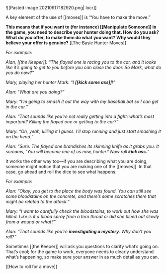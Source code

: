 ![[Pasted image 20210917182920.png| locr]]

A key element of the use of [[moves]] is “You have to make the move.”

**This means that if you want to (for instance) **[[Manipulate Someone]]** in the game, you need to describe your hunter doing that. How do you ask? What do you offer, to make them do what you want? Why would they believe your offer is genuine?** [[The Basic Hunter Moves]]

*For example:*

*Alan, [[the Keeper]]: “The flayed one is racing you to the car, and it looks like it’s going to get to you before you can close the door. So Mark, what do you do now?”*

*Mary, playing her hunter Mark: “I **[[kick some ass]]**!”*

*Alan: “What are you doing?”*

*Mary: “I’m going to smash it out the way with my baseball bat so I can get in the car.”*

*Alan: “That sounds like you’re not really getting into a fight: what’s most important? Killing the flayed one or getting to the car?”*

*Mary: “Oh, yeah, killing it I guess. I’ll stop running and just start smashing it on the head.”*

*Alan: “Sure. The flayed one brandishes its skinning knife as it grabs you. It screams, ‘You will become one of us now, hunter!’ Now roll **kick ass.**”*

It works the other way too—if you are describing what you are doing, someone might notice that you are making one of the [[moves]]. In that case, go ahead and roll the dice to see what happens.

*For example:*

*Alan: “Okay, you get to the place the body was found. You can still see some bloodstains on the concrete, and there’s some scratches there that might be related to the attack.”*

*Mary: “I want to carefully check the bloodstains, to work out how she was killed. Like is it a blood spray from a torn throat or did she bleed out slowly from a wound or what?”*

*Alan: “That sounds like you’re **investigating a mystery**. Why don’t you roll?”*

Sometimes [[the Keeper]] will ask you questions to clarify what’s going on. That’s cool; for the game to work, everyone needs to clearly understand what’s happening, so make sure your answer in as much detail as you can.

[[How to roll for a move]]
